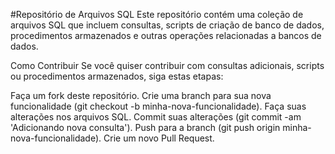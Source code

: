 #Repositório de Arquivos SQL
Este repositório contém uma coleção de arquivos SQL que incluem consultas, scripts de criação de banco de dados, procedimentos armazenados e outras operações relacionadas a bancos de dados.

Como Contribuir
Se você quiser contribuir com consultas adicionais, scripts ou procedimentos armazenados, siga estas etapas:

Faça um fork deste repositório.
Crie uma branch para sua nova funcionalidade (git checkout -b minha-nova-funcionalidade).
Faça suas alterações nos arquivos SQL.
Commit suas alterações (git commit -am 'Adicionando nova consulta').
Push para a branch (git push origin minha-nova-funcionalidade).
Crie um novo Pull Request.
